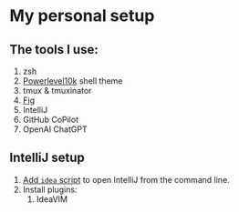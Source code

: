 # My personal setup

## The tools I use:

1. zsh
2. [Powerlevel10k](https://github.com/romkatv/powerlevel10k) shell theme
3. tmux & tmuxinator
4. [Fig](https://fig.io/)
5. IntelliJ
6. GitHub CoPilot
7. OpenAI ChatGPT

## IntelliJ setup

1. [Add `idea` script][script] to open IntelliJ from the command line.
2. Install plugins:
   1. IdeaVIM

[script]: https://www.jetbrains.com/help/idea/working-with-the-ide-features-from-command-line.html#toolbox
